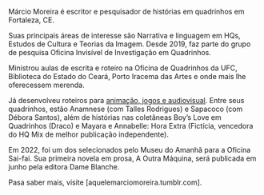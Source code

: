 Márcio Moreira é escritor e pesquisador de histórias em quadrinhos em Fortaleza, CE. 

Suas principais áreas de interesse são Narrativa e linguagem em HQs, Estudos de Cultura e Teorias da Imagem. Desde 2019, faz parte do grupo de pesquisa Oficina Invisível de Investigação em Quadrinhos.

Ministrou aulas de escrita e roteiro na Oficina de Quadrinhos da UFC, Biblioteca do Estado do Ceará, Porto Iracema das Artes e onde mais lhe oferecessem merenda.

Já desenvolveu roteiros para [animação, jogos e audiovisual](https://aquelemarciomoreira.tumblr.com/tagged/categoria%20roteiros). Entre seus quadrinhos, estão Anamnese (com Talles Rodrigues) e Sapacoco (com Débora Santos), além de histórias nas coletâneas Boy’s Love em Quadrinhos (Draco) e Mayara e Annabelle: Hora Extra (Fictícia, vencedora do HQ Mix de melhor publicação independente). 

Em 2022, foi um dos selecionados pelo Museu do Amanhã para a Oficina Sai-fai. Sua primeira novela em prosa, A Outra Máquina, será publicada em junho pela editora Dame Blanche.

Pasa saber mais, visite [aquelemarciomoreira.tumblr.com].


